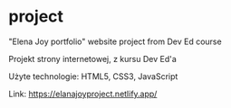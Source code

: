 #  project

"Elena Joy portfolio" website project from Dev Ed course

Projekt strony internetowej, z kursu Dev Ed'a

Użyte technologie: HTML5, CSS3, JavaScript

Link: https://elanajoyproject.netlify.app/
